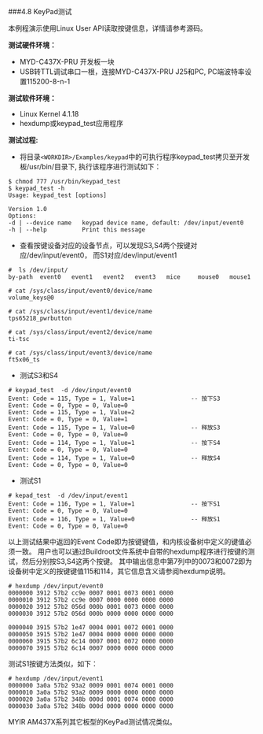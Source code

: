 ###4.8 KeyPad测试

本例程演示使用Linux User API读取按键信息，详情请参考源码。

**测试硬件环境：**  
  * MYD-C437X-PRU 开发板一块  
  * USB转TTL调试串口一根，连接MYD-C437X-PRU J25和PC, PC端波特率设置115200-8-n-1

**测试软件环境：**  
  * Linux Kernel 4.1.18   
  * hexdump或keypad_test应用程序  
 
**测试过程:**  
  * 将目录`<WORKDIR>/Examples/keypad`中的可执行程序keypad_test拷贝至开发板/usr/bin/目录下, 执行该程序进行测试如下：

``` 
$ chmod 777 /usr/bin/keypad_test
$ keypad_test -h 
Usage: keypad_test [options]

Version 1.0
Options:
-d | --device name   keypad device name, default: /dev/input/event0
-h | --help          Print this message 
```    
  * 查看按键设备对应的设备节点，可以发现S3,S4两个按键对应/dev/input/event0， 而S1对应/dev/input/event1

```
#  ls /dev/input/
by-path  event0   event1   event2   event3   mice     mouse0   mouse1

# cat /sys/class/input/event0/device/name
volume_keys@0

# cat /sys/class/input/event1/device/name
tps65218_pwrbutton

# cat /sys/class/input/event2/device/name
ti-tsc

# cat /sys/class/input/event3/device/name
ft5x06_ts

```   
  * 测试S3和S4  

```
# keypad_test  -d /dev/input/event0
Event: Code = 115, Type = 1, Value=1				-- 按下S3
Event: Code = 0, Type = 0, Value=0
Event: Code = 115, Type = 1, Value=2
Event: Code = 0, Type = 0, Value=1
Event: Code = 115, Type = 1, Value=0				-- 释放S3			
Event: Code = 0, Type = 0, Value=0
Event: Code = 114, Type = 1, Value=1				-- 按下S4
Event: Code = 0, Type = 0, Value=0
Event: Code = 114, Type = 1, Value=0				-- 释放S4
Event: Code = 0, Type = 0, Value=0

```

  * 测试S1  

```
# kepad_test  -d /dev/input/event1
Event: Code = 116, Type = 1, Value=1				-- 按下S1
Event: Code = 0, Type = 0, Value=0
Event: Code = 116, Type = 1, Value=0				-- 释放S1
Event: Code = 0, Type = 0, Value=0

```   
以上测试结果中返回的Event Code即为按键键值，和内核设备树中定义的键值必须一致。
用户也可以通过Buildroot文件系统中自带的hexdump程序进行按键的测试，然后分别按S3,S4这两个按键。 其中输出信息中第7列中的0073和0072即为设备树中定义的按键键值115和114，其它信息含义请参阅hexdump说明。  

```
# hexdump /dev/input/event0
0000000 3912 57b2 cc9e 0007 0001 0073 0001 0000
0000010 3912 57b2 cc9e 0007 0000 0000 0000 0000
0000020 3912 57b2 056d 000b 0001 0073 0000 0000
0000030 3912 57b2 056d 000b 0000 0000 0000 0000

0000040 3915 57b2 1e47 0004 0001 0072 0001 0000
0000050 3915 57b2 1e47 0004 0000 0000 0000 0000
0000060 3915 57b2 6c14 0007 0001 0072 0000 0000
0000070 3915 57b2 6c14 0007 0000 0000 0000 0000 

```  

测试S1按键方法类似，如下：  

```  
# hexdump /dev/input/event1
0000000 3a0a 57b2 93a2 0009 0001 0074 0001 0000
0000010 3a0a 57b2 93a2 0009 0000 0000 0000 0000
0000020 3a0a 57b2 348b 000d 0001 0074 0000 0000
0000030 3a0a 57b2 348b 000d 0000 0000 0000 0000

```

MYIR AM437X系列其它板型的KeyPad测试情况类似。




